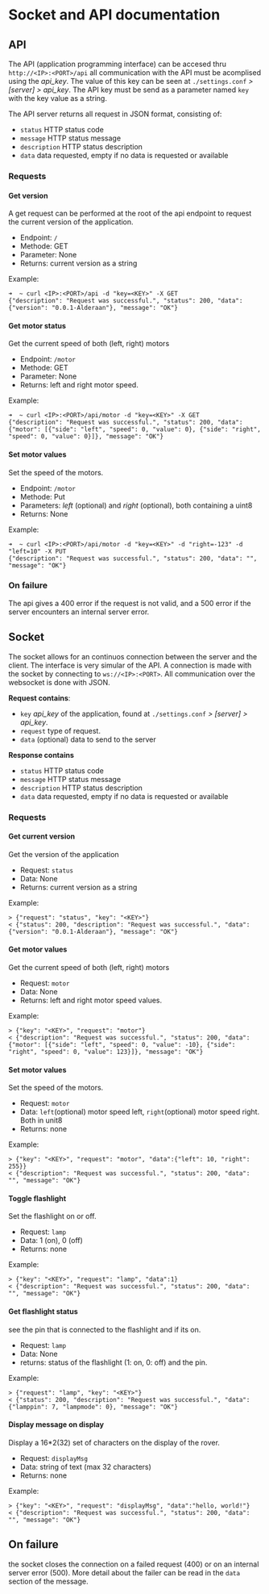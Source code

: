 # Socket and API documentation

## API

The API (application programming interface) can be accesed thru `http://<IP>:<PORT>/api`
all communication with the API must be acomplised using the *api_key*. The value of this key can be seen at `./settings.conf` *> [server] > api_key*. The API key must be send as a parameter named `key` with the key value as a string.

The API server returns all request in JSON format, consisting of:

* `status` HTTP status code
* `message` HTTP status message
* `description` HTTP status description
* `data` data requested, empty if no data is requested or available


### Requests

#### Get version
A get request can be performed at the root of the api endpoint to request the current version of the application.

* Endpoint: `/`
* Methode: GET
* Parameter: None
* Returns: current version as a string

Example:
```
➜  ~ curl <IP>:<PORT>/api -d "key=<KEY>" -X GET
{"description": "Request was successful.", "status": 200, "data": {"version": "0.0.1-Alderaan"}, "message": "OK"}
```

#### Get motor status
Get the current speed of both (left, right) motors

* Endpoint: `/motor`
* Methode: GET
* Parameter: None
* Returns: left and right motor speed.

Example:
```
➜  ~ curl <IP>:<PORT>/api/motor -d "key=<KEY>" -X GET
{"description": "Request was successful.", "status": 200, "data": {"motor": [{"side": "left", "speed": 0, "value": 0}, {"side": "right", "speed": 0, "value": 0}]}, "message": "OK"}

```

#### Set motor values
Set the speed of the motors.

* Endpoint: `/motor`
* Methode: Put
* Parameters: *left* (optional) and *right* (optional), both containing a uint8
* Returns: None

Example:
```
➜  ~ curl <IP>:<PORT>/api/motor -d "key=<KEY>" -d "right=-123" -d "left=10" -X PUT
{"description": "Request was successful.", "status": 200, "data": "", "message": "OK"}

```

### On failure
The api gives a 400 error if the request is not valid, and a 500 error if the server encounters an internal server error.


## Socket
The socket allows for an continuos connection between the server and the client. The interface is very simular of the API. A connection is made with the socket by connecting to `ws://<IP>:<PORT>`. All communication over the websocket is done with JSON.

**Request contains**:
* `key` *api_key* of the application, found at `./settings.conf` *> [server] > api_key*. 
* `request` type of request.
* `data` (optional) data to send to the server

**Response contains**
* `status` HTTP status code
* `message` HTTP status message
* `description` HTTP status description
* `data` data requested, empty if no data is requested or available

### Requests

#### Get current version
Get the version of the application

* Request: `status`
* Data: None
* Returns: current version as a string

Example:
```
> {"request": "status", "key": "<KEY>"}
< {"status": 200, "description": "Request was successful.", "data": {"version": "0.0.1-Alderaan"}, "message": "OK"} 
```

#### Get motor values 
Get the current speed of both (left, right) motors

* Request: `motor`
* Data: None
* Returns: left and right motor speed values.

Example:
```
> {"key": "<KEY>", "request": "motor"}
< {"description": "Request was successful.", "status": 200, "data": {"motor": [{"side": "left", "speed": 0, "value": -10}, {"side": "right", "speed": 0, "value": 123}]}, "message": "OK"}
```

#### Set motor values
Set the speed of the motors.

* Request: `motor`
* Data: `left`(optional) motor speed left, `right`(optional) motor speed right. Both in unit8
* Returns: none

Example:
```
> {"key": "<KEY>", "request": "motor", "data":{"left": 10, "right": 255}}
< {"description": "Request was successful.", "status": 200, "data": "", "message": "OK"}
```

#### Toggle flashlight
Set the flashlight on or off.

* Request: `lamp`
* Data: 1 (on), 0 (off)
* Returns: none

Example:
```
> {"key": "<KEY>", "request": "lamp", "data":1}
< {"description": "Request was successful.", "status": 200, "data": "", "message": "OK"}
```
#### Get flashlight status
see the pin that is connected to the flashlight and if its on.

* Request: `lamp`
* Data: None
* returns: status of the flashlight (1: on, 0: off) and the pin.

Example:
```
> {"request": "lamp", "key": "<KEY>"}
< {"status": 200, "description": "Request was successful.", "data": {"lamppin": 7, "lampmode": 0}, "message": "OK"}
```

#### Display message on display
Display a 16*2(32) set of characters on the display of the rover.

* Request: `displayMsg`
* Data: string of text (max 32 characters)
* Returns: none

Example:
```
> {"key": "<KEY>", "request": "displayMsg", "data":"hello, world!"}
< {"description": "Request was successful.", "status": 200, "data": "", "message": "OK"}
```

## On failure
the socket closes the connection on a failed request (400) or on an internal server error (500). More detail about the failer can be read in the `data` section of the message.